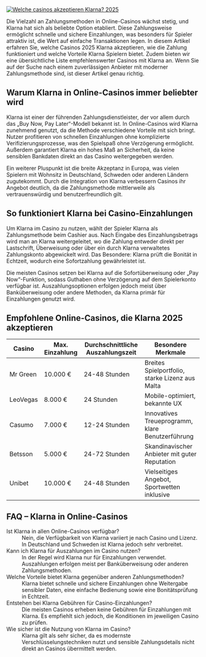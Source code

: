 [![Welche casinos akzeptieren Klarna? 2025](https://123-caf.pages.dev/gitsignup.png)](https://vrmoo.ru/Bt82HjjY)

<p>Die Vielzahl an Zahlungsmethoden in Online-Casinos wächst stetig, und Klarna hat sich als beliebte Option etabliert. Diese Zahlungsweise ermöglicht schnelle und sichere Einzahlungen, was besonders für Spieler attraktiv ist, die Wert auf einfache Transaktionen legen. In diesem Artikel erfahren Sie, welche Casinos 2025 Klarna akzeptieren, wie die Zahlung funktioniert und welche Vorteile Klarna Spielern bietet. Zudem bieten wir eine übersichtliche Liste empfehlenswerter Casinos mit Klarna an. Wenn Sie auf der Suche nach einem zuverlässigen Anbieter mit moderner Zahlungsmethode sind, ist dieser Artikel genau richtig.</p>  <h2>Warum Klarna in Online-Casinos immer beliebter wird</h2> <p>Klarna ist einer der führenden Zahlungsdienstleister, der vor allem durch das „Buy Now, Pay Later“-Modell bekannt ist. In Online-Casinos wird Klarna zunehmend genutzt, da die Methode verschiedene Vorteile mit sich bringt. Nutzer profitieren von schnellen Einzahlungen ohne komplizierte Verifizierungsprozesse, was den Spielspaß ohne Verzögerung ermöglicht. Außerdem garantiert Klarna ein hohes Maß an Sicherheit, da keine sensiblen Bankdaten direkt an das Casino weitergegeben werden.</p> <p>Ein weiterer Pluspunkt ist die breite Akzeptanz in Europa, was vielen Spielern mit Wohnsitz in Deutschland, Schweden oder anderen Ländern zugutekommt. Durch die Integration von Klarna verbessern Casinos ihr Angebot deutlich, da die Zahlungsmethode mittlerweile als vertrauenswürdig und benutzerfreundlich gilt.</p>  <h2>So funktioniert Klarna bei Casino-Einzahlungen</h2> <p>Um Klarna im Casino zu nutzen, wählt der Spieler Klarna als Zahlungsmethode beim Cashier aus. Nach Eingabe des Einzahlungsbetrags wird man an Klarna weitergeleitet, wo die Zahlung entweder direkt per Lastschrift, Überweisung oder über ein durch Klarna verwaltetes Zahlungskonto abgewickelt wird. Das Besondere: Klarna prüft die Bonität in Echtzeit, wodurch eine Sofortzahlung gewährleistet ist.</p> <p>Die meisten Casinos setzen bei Klarna auf die Sofortüberweisung oder „Pay Now“-Funktion, sodass Guthaben ohne Verzögerung auf dem Spielerkonto verfügbar ist. Auszahlungsoptionen erfolgen jedoch meist über Banküberweisung oder andere Methoden, da Klarna primär für Einzahlungen genutzt wird.</p>  <h2>Empfohlene Online-Casinos, die Klarna 2025 akzeptieren</h2> <table>   <thead>     <tr>       <th>Casino</th>       <th>Max. Einzahlung</th>       <th>Durchschnittliche Auszahlungszeit</th>       <th>Besondere Merkmale</th>     </tr>   </thead>   <tbody>     <tr>       <td>Mr Green</td>       <td>10.000 €</td>       <td>24-48 Stunden</td>       <td>Breites Spielportfolio, starke Lizenz aus Malta</td>     </tr>     <tr>       <td>LeoVegas</td>       <td>8.000 €</td>       <td>24 Stunden</td>       <td>Mobile-optimiert, bekannte UX</td>     </tr>     <tr>       <td>Casumo</td>       <td>7.000 €</td>       <td>12-24 Stunden</td>       <td>Innovatives Treueprogramm, klare Benutzerführung</td>     </tr>     <tr>       <td>Betsson</td>       <td>5.000 €</td>       <td>24-72 Stunden</td>       <td>Skandinavischer Anbieter mit guter Reputation</td>     </tr>     <tr>       <td>Unibet</td>       <td>10.000 €</td>       <td>24-48 Stunden</td>       <td>Vielseitiges Angebot, Sportwetten inklusive</td>     </tr>   </tbody> </table>  <h2>FAQ – Klarna in Online-Casinos</h2> <dl>   <dt>Ist Klarna in allen Online-Casinos verfügbar?</dt>   <dd>Nein, die Verfügbarkeit von Klarna variiert je nach Casino und Lizenz. In Deutschland und Schweden ist Klarna jedoch sehr verbreitet.</dd>    <dt>Kann ich Klarna für Auszahlungen im Casino nutzen?</dt>   <dd>In der Regel wird Klarna nur für Einzahlungen verwendet. Auszahlungen erfolgen meist per Banküberweisung oder anderen Zahlungsmethoden.</dd>    <dt>Welche Vorteile bietet Klarna gegenüber anderen Zahlungsmethoden?</dt>   <dd>Klarna bietet schnelle und sichere Einzahlungen ohne Weitergabe sensibler Daten, eine einfache Bedienung sowie eine Bonitätsprüfung in Echtzeit.</dd>    <dt>Entstehen bei Klarna Gebühren für Casino-Einzahlungen?</dt>   <dd>Die meisten Casinos erheben keine Gebühren für Einzahlungen mit Klarna. Es empfiehlt sich jedoch, die Konditionen im jeweiligen Casino zu prüfen.</dd>    <dt>Wie sicher ist die Nutzung von Klarna im Casino?</dt>   <dd>Klarna gilt als sehr sicher, da es modernste Verschlüsselungstechniken nutzt und sensible Zahlungsdetails nicht direkt an Casinos übermittelt werden.</dd> </dl>